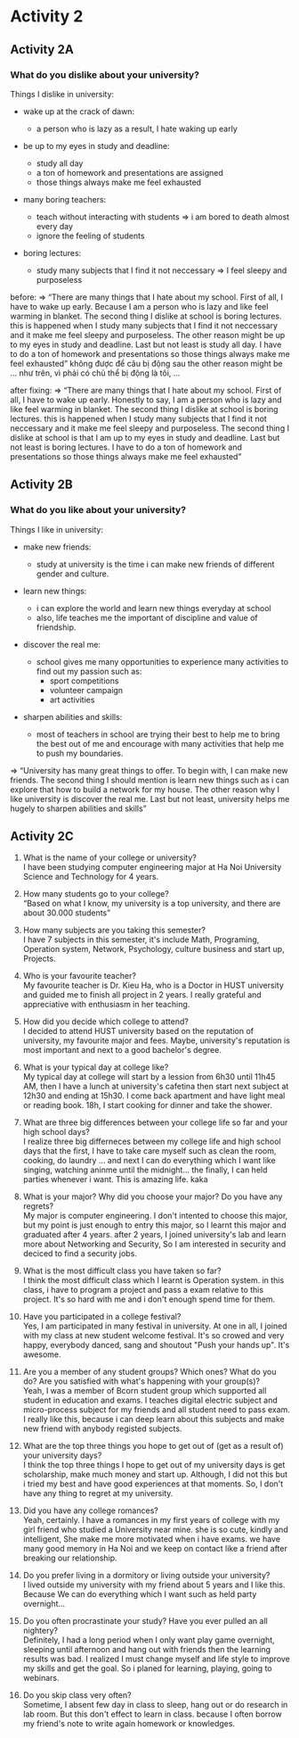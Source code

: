 # Activity 2

## Activity 2A

### What do you dislike about your university?

Things I dislike in university:
* wake up at the crack of dawn:
  * a person who is lazy as a result, I hate waking up early

* be up to my eyes in study and deadline:
  * study all day
  * a ton of homework and presentations are assigned
  * those things always make me feel exhausted

* many boring teachers:
  * teach without interacting with students => i am bored to death almost every day
  * ignore the feeling of students
 
* boring lectures:
  * study many subjects that I find it not neccessary => I feel sleepy and purposeless

before:
=> “There are many things that I hate about my school. First of all, I have to wake up early. Because I am a person who is lazy and like feel warming in blanket. The second thing I dislike at school is boring lectures. this is happened when I study many subjects that I find it not neccessary and it make me feel sleepy and purposeless. The other reason might be up to my eyes in study and deadline. Last but not least is study all day. I have to do a ton of homework and presentations so those things always make me feel exhausted”
không được để câu bị động sau the other reason might be ... như trên, vì phải có chủ thể bị động là tôi, ...

after fixing:
=> “There are many things that I hate about my school. First of all, I have to wake up early. Honestly to say, I am a person who is lazy and like feel warming in blanket. 
The second thing I dislike at school is boring lectures. this is happened when I study many subjects that I find it not neccessary and it make me feel sleepy and purposeless. 
The second thing I dislike at school is that I am up to my eyes in study and deadline. Last but not least is boring lectures. I have to do a ton of homework and presentations so those things always make me feel exhausted”

## Activity 2B

### What do you like about your university?

Things I like in university:
* make new friends:
  * study at university is the time i can make new friends of different gender and culture.

* learn new things:
  * i can explore the world and learn new things everyday at school
  * also, life teaches me the important of discipline and value of friendship.
 
* discover the real me:
  * school gives me many opportunities to experience many activities to find out my passion such as:
    * sport competitions
    * volunteer campaign
    * art activities

* sharpen abilities and skills:
  * most of teachers in school are trying their best to help me to bring the best out of me and encourage with many activities that help me to push my boundaries.

=> “University has many great things to offer. To begin with, I can make new friends. The second thing I should mention is learn new things such as i can explore that how to build a network for my house. The other reason why I like university is discover the real me. Last but not least, university helps me hugely to sharpen abilities and skills”

## Activity 2C

1. What is the name of your college or university?<br/>
I have been studying computer engineering major at Ha Noi University Science and Technology for 4 years.

2. How many students go to your college?<br/>
“Based on what I know, my university is a top university, and there are about 30.000 students”

3. How many subjects are you taking this semester?<br/>
I have 7 subjects in this semester, it's include Math, Programing, Operation system, Network, Psychology, culture business and start up, Projects.

4. Who is your favourite teacher?<br/>
My favourite teacher is Dr. Kieu Ha, who is a Doctor in HUST university and guided me to finish all project in 2 years. I really grateful and appreciative with enthusiasm in her teaching.

5. How did you decide which college to attend?<br/>
I decided to attend HUST university based on the reputation of university, my favourite major and fees. Maybe, university's reputation is most important and next to a good bachelor's degree.

6. What is your typical day at college like?<br/>
My typical day at college will start by a lession from 6h30 until 11h45 AM, then I have a lunch at university's cafetina then start next subject at 12h30 and ending at 15h30. I come back apartment and have light meal or reading book. 18h, I start cooking for dinner and take the shower. 

7. What are three big differences between your college life so far and your high school days?<br/>
I realize three big differneces between my college life and high school days that the first, I have to take care myself such as clean the room, cooking, do laundry ... and next I can do everything which I want like singing, watching aninme until the midnight... the finally, I can held parties whenever i want. This is amazing life. kaka 

8. What is your major? Why did you choose your major? Do you have any regrets?<br/>
My major is computer engineering. I don't intented to choose this major, but my point is just enough to entry this major, so I learnt this major and graduated after 4 years. after 2 years, I joined university's lab and learn more about Networking and Security, So I am interested in security and deciced to find a security jobs. 

9. What is the most difficult class you have taken so far?<br/>
I think the most difficult class which I learnt is Operation system. in this class, i have to program a project and pass a exam relative to this project. It's so hard with me and i don't enough spend time for them.

10. Have you participated in a college festival?<br/>
Yes, I am participated in many festival in university. At one in all, I joined with my class at new student welcome festival. It's so crowed and very happy, everybody danced, sang and shoutout "Push your hands up". It's awesome.

11. Are you a member of any student groups? Which ones? What do you do? Are you satisfied with what's happening with your group(s)?<br/>
Yeah, I was a member of Bcorn student group which supported all student in education and exams. I teaches digital electric subject and micro-process subject for my friends and all student need to pass exam. I really like this, because i can deep learn about this subjects and make new friend with anybody registed subjects. 

12. What are the top three things you hope to get out of (get as a result of) your university days?<br/>
I think the top three things I hope to get out of my university days is get scholarship, make much money and start up. Although, I did not this but i tried my best and have good experiences at that moments. So, I don't have any thing to regret at my university.

13. Did you have any college romances?<br/>
Yeah, certainly. I have a romances in my first years of college with my girl friend who studied a University near mine. she is so cute, kindly and intelligent, She make me more motivated when i have exams. we have many good memory in Ha Noi and we keep on contact like a friend after breaking our relationship.

14. Do you prefer living in a dormitory or living outside your university?<br/>
I lived outside my university with my friend about 5 years and I like this. Because We can do everything which I want such as held party overnight...

15. Do you often procrastinate your study? Have you ever pulled an all nightery?<br/>
Definitely, I had a long period when I only want play game overnight, sleeping until afternoon and hang out with friends then the learning results was bad. I realized I must change myself and life style to improve my skills and get the goal. So i planed for learning, playing, going to webinars.

16. Do you skip class very often?<br/>
Sometime, I absent few day in class to sleep, hang out or do research in lab room. But this don't effect to learn in class. because I often borrow my friend's note to write again homework or knowledges. 
